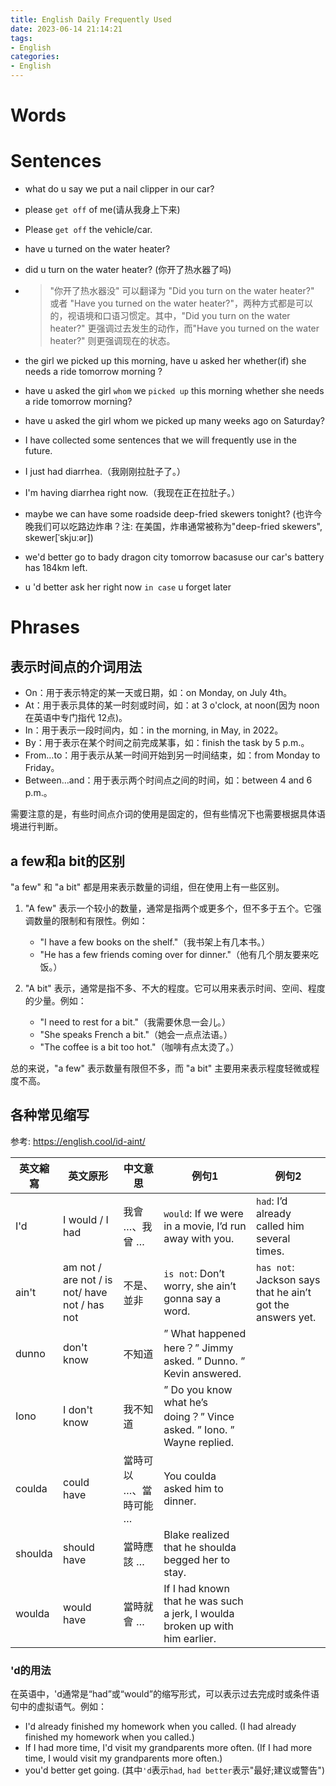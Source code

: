 ```yaml
---
title: English Daily Frequently Used 
date: 2023-06-14 21:14:21
tags:
- English
categories:
- English
---
```




# Words


# Sentences


- what do u say we put a nail clipper in our car?
- please `get off` of me(请从我身上下来)
- Please `get off` the vehicle/car.

- have u turned on the water heater?
- did u turn on the water heater? (你开了热水器了吗)
- > "你开了热水器没" 可以翻译为 "Did you turn on the water heater?" 或者 "Have you turned on the water heater?"，两种方式都是可以的，视语境和口语习惯定。其中，"Did you turn on the water heater?" 更强调过去发生的动作，而"Have you turned on the water heater?" 则更强调现在的状态。

- the girl we picked up this morning, have u asked her whether(if) she needs a ride tomorrow morning ?
- have u asked the girl `whom` we `picked up` this morning whether she needs a ride tomorrow morning?
- have u asked the girl whom  we picked up many weeks ago on Saturday?

- I have collected some sentences that we will frequently use in the future.
- I just had diarrhea.（我刚刚拉肚子了。）
- I'm having diarrhea right now.（我现在正在拉肚子。）
- maybe we can have some roadside deep-fried skewers tonight? (也许今晚我们可以吃路边炸串？注: 在美国，炸串通常被称为"deep-fried skewers", skewer[ˈskjuːər])
- we'd better go to bady dragon city tomorrow bacasuse our car's battery has 184km left.
- u 'd better ask her right now `in case` u forget later


# Phrases


## 表示时间点的介词用法

- On：用于表示特定的某一天或日期，如：on Monday, on July 4th。
- At：用于表示具体的某一时刻或时间，如：at 3 o'clock, at noon(因为 noon 在英语中专门指代 12点)。
- In：用于表示一段时间内，如：in the morning, in May, in 2022。
- By：用于表示在某个时间之前完成某事，如：finish the task by 5 p.m.。
- From…to：用于表示从某一时间开始到另一时间结束，如：from Monday to Friday。
- Between…and：用于表示两个时间点之间的时间，如：between 4 and 6 p.m.。

需要注意的是，有些时间点介词的使用是固定的，但有些情况下也需要根据具体语境进行判断。


## a few和a bit的区别

"a few" 和 "a bit" 都是用来表示数量的词组，但在使用上有一些区别。

1. "A few" 表示一个较小的数量，通常是指两个或更多个，但不多于五个。它强调数量的限制和有限性。例如：
   - "I have a few books on the shelf."（我书架上有几本书。）
   - "He has a few friends coming over for dinner."（他有几个朋友要来吃饭。）

2. "A bit" 表示，通常是指不多、不大的程度。它可以用来表示时间、空间、程度的少量。例如：
   - "I need to rest for a bit."（我需要休息一会儿。）
   - "She speaks French a bit."（她会一点点法语。）
   - "The coffee is a bit too hot."（咖啡有点太烫了。）

总的来说，"a few" 表示数量有限但不多，而 "a bit" 主要用来表示程度轻微或程度不高。




## 各种常见缩写

参考: https://english.cool/id-aint/


|英文縮寫|	英文原形                                      |	中文意思                |                   例句1 |                         例句2|
|-      |-                                              |-                     | -                   |  -                  |
| I'd    |	I would / I had	                            | 我會 …、我曾 …        | `would`: If we were in a movie, I’d run away with you.                   | `had`:  I’d already called him several times.                 |
| ain't	| am not / are not / is not/ have not / has not | 不是、並非             | `is not`: Don’t worry, she ain’t gonna say a word.                  |  `has not`: Jackson says that he ain’t got the answers yet.                  |
| dunno |	don't know                                  |	不知道              | ” What happened here？” Jimmy asked. ” Dunno. ” Kevin answered.                  |                    |
| Iono |	I don't know                                |	我不知道            | ” Do you know what he’s doing？” Vince asked. ” Iono. ” Wayne replied.                  |                    |
| coulda |	could have                                  |	當時可以 …、當時可能 … | You coulda asked him to dinner.                  |                    |
| shoulda |	should have                                 |	當時應該 …          |   Blake realized that he shoulda begged her to stay.                |                    |
| woulda |	would have                                  |	當時就會 …          |  If I had known that he was such a jerk, I woulda broken up with him earlier.                 |                    |


### 'd的用法

在英语中，'d通常是“had”或“would”的缩写形式，可以表示过去完成时或条件语句中的虚拟语气。例如：

- I'd already finished my homework when you called. (I had already finished my homework when you called.)
- If I had more time, I'd visit my grandparents more often. (If I had more time, I would visit my grandparents more often.)
- you'd better get going. (其中`'d`表示`had`, `had better`表示"最好;建议或警告")